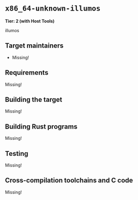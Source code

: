 # `x86_64-unknown-illumos`

**Tier: 2 (with Host Tools)**

illumos

## Target maintainers

- Missing!

## Requirements

Missing!

## Building the target

Missing!

## Building Rust programs

Missing!

## Testing

Missing!

## Cross-compilation toolchains and C code

Missing!
